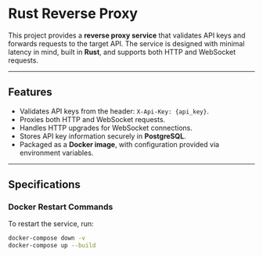 # Rust Reverse Proxy

This project provides a **reverse proxy service** that validates API keys and forwards requests to the target API. The service is designed with minimal latency in mind, built in **Rust**, and supports both HTTP and WebSocket requests.  

---

## Features  
- Validates API keys from the header: `X-Api-Key: {api_key}`.  
- Proxies both HTTP and WebSocket requests.  
- Handles HTTP upgrades for WebSocket connections.  
- Stores API key information securely in **PostgreSQL**.  
- Packaged as a **Docker image**, with configuration provided via environment variables.  

---

## Specifications  

### **Docker Restart Commands**  
To restart the service, run:  
```bash
docker-compose down -v
docker-compose up --build
